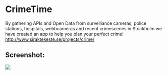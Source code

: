 # CrimeTime

By gathering APIs and Open Data from survelliance cameras, police stations, hospitals, webbcameras and recent crimescenes in Stockholm we have created an app to help you plan your perfect crime! 
http://www.siraktekeste.se/projects/crime/
## Screenshot: 

![](https://raw.github.com/JohannesAronsson/CrimeTime/master/screendump.jpg)


